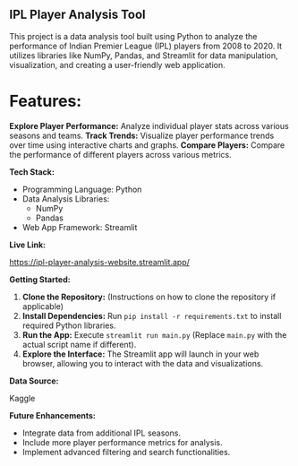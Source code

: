 ## IPL Player Analysis Tool

This project is a data analysis tool built using Python to analyze the performance of Indian Premier League (IPL) players from 2008 to 2020. It utilizes libraries like NumPy, Pandas, and Streamlit for data manipulation, visualization, and creating a user-friendly web application.

# Features:

**Explore Player Performance:** Analyze individual player stats across various seasons and teams.
**Track Trends:** Visualize player performance trends over time using interactive charts and graphs.
**Compare Players:** Compare the performance of different players across various metrics.

**Tech Stack:**

* Programming Language: Python
* Data Analysis Libraries:
    * NumPy
    * Pandas
* Web App Framework: Streamlit

**Live Link:**

https://ipl-player-analysis-website.streamlit.app/

**Getting Started:**

1. **Clone the Repository:** (Instructions on how to clone the repository if applicable)
2. **Install Dependencies:** Run `pip install -r requirements.txt` to install required Python libraries.
3. **Run the App:** Execute `streamlit run main.py` (Replace `main.py` with the actual script name if different).
4. **Explore the Interface:** The Streamlit app will launch in your web browser, allowing you to interact with the data and visualizations.

**Data Source:**

Kaggle

**Future Enhancements:**

* Integrate data from additional IPL seasons.
* Include more player performance metrics for analysis.
* Implement advanced filtering and search functionalities.
